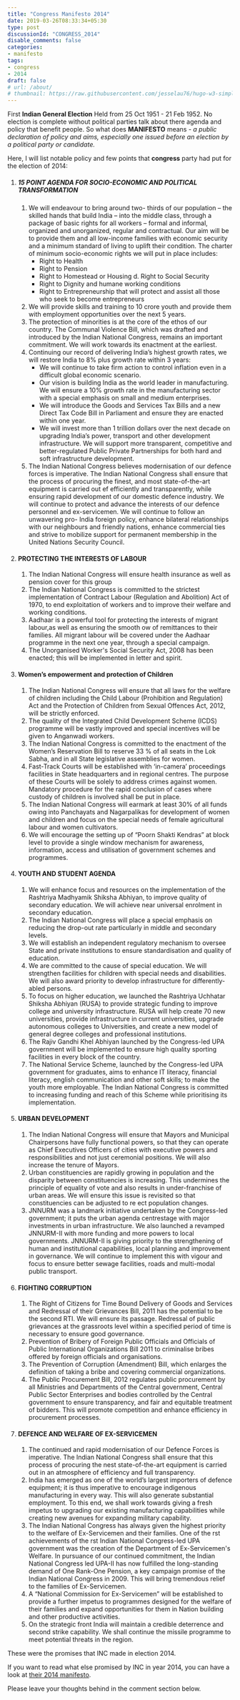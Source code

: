 ```yaml
---
title: "Congress Manifesto 2014"
date: 2019-03-26T08:33:34+05:30
type: post
discussionId: "CONGRESS_2014"
disable_comments: false
categories:
- manifesto
tags:
- congress
- 2014
draft: false
# url: /about/
# thumbnail: https://raw.githubusercontent.com/jesselau76/hugo-w3-simple/master/exampleSite/images/thumb-rigo-erives-594315-unsplash.jpg
---
```


First **Indian General Election** Held from 25 Oct 1951 - 21 Feb 1952. No election is complete without political parties talk about there agenda and policy that benefit people.
So what does **MANIFESTO** means - *a public declaration of policy and aims, especially one issued before an election by a political party or candidate.*

Here, I will list notable policy and few points that **congress** party had put for the election of 2014:

1. ##### 15 POINT AGENDA FOR SOCIO-ECONOMIC AND POLITICAL TRANSFORMATION
   1. We will endeavour to bring around two- thirds of our population – the skilled hands that build India – into the middle class, through a package of basic rights for all workers – formal and informal, organized and unorganized, regular and contractual. Our aim will be to provide them and all low-income families with economic security and a minimum standard of living to uplift their condition. The charter of minimum socio-economic rights we will put in place includes:
        - Right to Health
        - Right to Pension
        - Right to Homestead or Housing d. Right to Social Security
        - Right to Dignity and humane working conditions
        - Right to Entrepreneurship that will protect and assist all those who seek to become entrepreneurs
    2. We will provide skills and training to 10 crore youth and provide them with employment opportunities over the next 5 years.
    3. The protection of minorities is at the core of the ethos of our country. The Communal Violence Bill, which was drafted and introduced by the Indian National Congress, remains an important commitment. We will work towards its enactment at the earliest.
    4. Continuing our record of delivering India’s highest growth rates, we will restore India to 8% plus growth rate within 3 years:
        - We will continue to take firm action to control inflation even in a difficult global economic scenario.
        - Our vision is building India as the world leader in manufacturing. We will ensure a 10% growth rate in the manufacturing sector   with a special emphasis on small and medium enterprises.
        - We will introduce the Goods and Services Tax Bills and a new Direct Tax Code Bill in Parliament and ensure they are enacted within one year.
        - We will invest more than 1 trillion dollars over the next decade on upgrading India’s power, transport and other development  infrastructure. We will support more transparent, competitive and better-regulated Public Private Partnerships for both hard and soft infrastructure development.
    5. The Indian National Congress believes modernisation of our defence forces is imperative. The Indian National Congress shall ensure that the process of procuring the finest, and most state-of-the-art equipment is carried out ef efficiently and transparently, while ensuring rapid development of our domestic defence industry. We will continue to protect and advance the interests of our defence personnel and ex-servicemen. We will continue to follow an unwavering pro- India foreign policy, enhance bilateral relationships with our neighbours and friendly nations, enhance commercial ties and strive to mobilize support for permanent membership in the United Nations Security Council.

2. #### PROTECTING THE INTERESTS OF LABOUR
   1. The Indian National Congress will ensure health insurance as well as pension cover for this group
   2. The Indian National Congress is committed to the strictest implementation of Contract Labour (Regulation and Abolition) Act of 1970, to end exploitation of workers and to improve their welfare and working conditions.
   3. Aadhaar is a powerful tool for protecting the interests of migrant labour,as well as ensuring the smooth  ow of remittances to their families. All migrant labour will be covered under the Aadhaar programme in the next one year, through a special campaign.
   4. The Unorganised Worker's Social Security Act, 2008 has been enacted; this will be implemented in letter and spirit.

3. #### Women’s empowerment and protection of Children 
   1. The Indian National Congress will ensure that all laws for the welfare of children including the Child Labour (Prohibition and Regulation) Act and the Protection of Children from Sexual Offences Act, 2012, will be strictly enforced.
   2. The quality of the Integrated Child Development Scheme (ICDS) programme will be vastly improved and special incentives will be given to Anganwadi workers.
   3. The Indian National Congress is committed to the enactment of the Women’s Reservation Bill to reserve 33 % of all seats in the Lok Sabha, and in all State legislative assemblies for women.
   4. Fast-Track Courts will be established with ‘in-camera’ proceedings facilities in State headquarters and in regional centres. The purpose of these Courts will be solely to address crimes against women. Mandatory procedure for the rapid conclusion of cases where custody of children is involved shall be put in place.
   5. The Indian National Congress will earmark at least 30% of all funds  owing into Panchayats and Nagarpalikas for development of women and children and focus on the special needs of female agricultural labour and women cultivators.
   6. We will encourage the setting up of “Poorn Shakti Kendras” at block level to provide a single window mechanism for awareness, information, access and utilisation of government schemes and programmes.

4. #### YOUTH AND STUDENT AGENDA
   1. We will enhance focus and resources on the implementation of the Rashtriya Madhyamik Shiksha Abhiyan, to improve quality of secondary education. We will achieve near universal enrolment in secondary education.
   2. The Indian National Congress will place a special emphasis on reducing the drop-out rate particularly in middle and secondary levels.
   3. We will establish an independent regulatory mechanism to oversee State and private institutions to ensure standardisation and quality of education.
   4. We are committed to the cause of special education. We will strengthen facilities for children with special needs and disabilities. We will also award priority to develop infrastructure for differently-abled persons.
   5. To focus on higher education, we launched the Rashtriya Uchhatar Shiksha Abhiyan (RUSA) to provide strategic funding to improve college and university infrastructure. RUSA will help create 70 new universities, provide infrastructure in current universities, upgrade autonomous colleges to Universities, and create a new model of general degree colleges and professional institutions.
   6. The Rajiv Gandhi Khel Abhiyan launched by the Congress-led UPA government will be implemented to ensure high quality sporting facilities in every block of the country.
   7. The National Service Scheme, launched by the Congress-led UPA government for graduates, aims to enhance IT literacy, financial literacy, english communication and other soft skills; to make the youth more employable. The Indian National Congress is committed to increasing funding and reach of this Scheme while prioritising its implementation.

5. #### URBAN DEVELOPMENT
   1. The Indian National Congress will ensure that Mayors and Municipal Chairpersons have fully functional powers, so that they can operate as Chief Executives Officers of cities with executive powers and responsibilities and not just ceremonial positions. We will also increase the tenure of Mayors.
   2. Urban constituencies are rapidly growing in population and the disparity between constituencies is increasing. This undermines the principle of equality of vote and also results in under-franchise of urban areas. We will ensure this issue is revisited so that constituencies can be adjusted to re ect population changes.
   3. JNNURM was a landmark initiative undertaken by the Congress-led government; it puts the urban agenda centrestage with major investments in urban infrastructure. We also launched a revamped JNNURM-II with more funding and more powers to local governments. JNNURM-II is giving priority to the strengthening of human and institutional capabilities, local planning and improvement in governance. We will continue to implement this with vigour and focus to ensure better sewage facilities, roads and multi-modal public transport.

6.  #### FIGHTING CORRUPTION
    1.  The Right of Citizens for Time Bound Delivery of Goods and Services and Redressal of their Grievances Bill, 2011 has the potential to be the second RTI. We will ensure its passage. Redressal of public grievances at the grassroots level within a specified period of time is necessary to ensure good governance.
    2.  Prevention of Bribery of Foreign Public Officials and Officials of Public International Organizations Bill 2011 to criminalise bribes offered by foreign officials and organisations.
    3.  The Prevention of Corruption (Amendment) Bill, which enlarges the definition of taking a bribe and covering commercial organizations.
    4.  The Public Procurement Bill, 2012 regulates public procurement by all Ministries and Departments of the Central government, Central Public Sector Enterprises and bodies controlled by the Central government to ensure transparency, and fair and equitable treatment of bidders. This will promote competition and enhance efficiency in procurement processes.
   
7.  #### DEFENCE AND WELFARE OF EX-SERVICEMEN
    1.  The continued and rapid modernisation of our Defence Forces is imperative. The Indian National Congress shall ensure that this process of procuring the  nest state-of-the-art equipment is carried out in an atmosphere of efficiency and full transparency.
    2.  India has emerged as one of the world’s largest importers of defence equipment; it is thus imperative to encourage indigenous manufacturing in every way. This will also generate substantial employment. To this end, we shall work towards giving a fresh impetus to upgrading our existing manufacturing capabilities while creating new avenues for expanding military capability.
    3.  The Indian National Congress has always given the highest priority to the welfare of Ex-Servicemen and their families. One of the  rst achievements of the  rst Indian National Congress-led UPA government was the creation of the Department of Ex-Servicemen's Welfare. In pursuance of our continued commitment, the Indian National Congress led UPA-II has now fulfilled the long-standing demand of One Rank-One Pension, a key campaign promise of the Indian National Congress in 2009. This will bring tremendous relief to the families of Ex-Servicemen.
    4.  A “National Commission for Ex-Servicemen” will be established to provide a further impetus to programmes designed for the welfare of their families and expand opportunities for them in Nation building and other productive activities.
    5.  On the strategic front India will maintain a credible deterrence and second strike capability. We shall continue the missile programme to meet potential threats in the region.

These were the promises that INC made in election 2014.

If you want to read what else promised by INC in year 2014, you can have a look at [their 2014 manifesto][1].

Please leave your thoughts behind in the comment section below.

[1]: https://s3.ap-south-1.amazonaws.com/thepolicy/manifesto/congress+election+manifesto+2014.pdf
